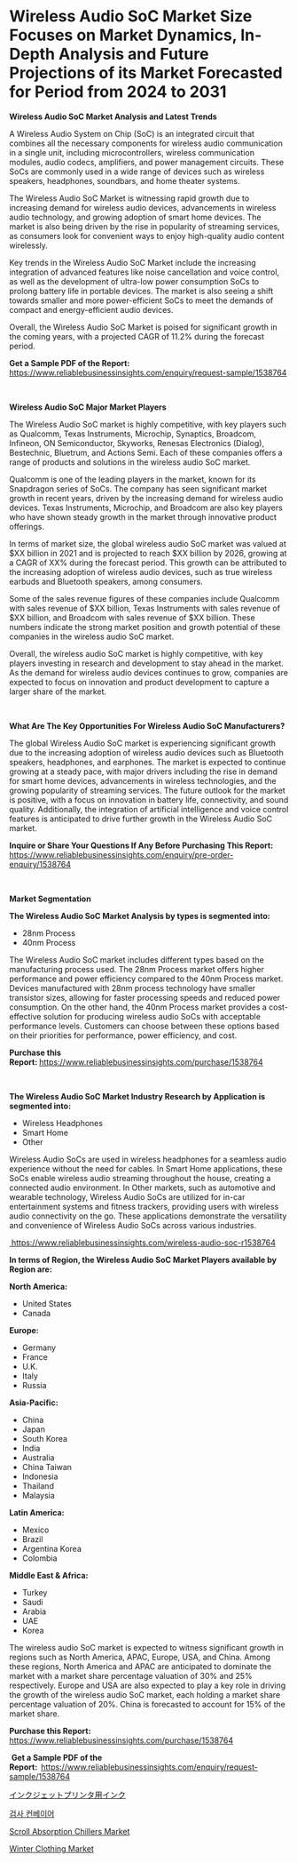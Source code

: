 <p><h1>Wireless Audio SoC Market Size Focuses on Market Dynamics, In-Depth Analysis and Future Projections of its Market Forecasted for Period from 2024 to 2031</h1></p><p><strong>Wireless Audio SoC Market Analysis and Latest Trends</strong></p>
<p><p>A Wireless Audio System on Chip (SoC) is an integrated circuit that combines all the necessary components for wireless audio communication in a single unit, including microcontrollers, wireless communication modules, audio codecs, amplifiers, and power management circuits. These SoCs are commonly used in a wide range of devices such as wireless speakers, headphones, soundbars, and home theater systems.</p><p>The Wireless Audio SoC Market is witnessing rapid growth due to increasing demand for wireless audio devices, advancements in wireless audio technology, and growing adoption of smart home devices. The market is also being driven by the rise in popularity of streaming services, as consumers look for convenient ways to enjoy high-quality audio content wirelessly.</p><p>Key trends in the Wireless Audio SoC Market include the increasing integration of advanced features like noise cancellation and voice control, as well as the development of ultra-low power consumption SoCs to prolong battery life in portable devices. The market is also seeing a shift towards smaller and more power-efficient SoCs to meet the demands of compact and energy-efficient audio devices.</p><p>Overall, the Wireless Audio SoC Market is poised for significant growth in the coming years, with a projected CAGR of 11.2% during the forecast period.</p></p>
<p><strong>Get a Sample PDF of the Report:&nbsp;</strong> <a href="https://www.reliablebusinessinsights.com/enquiry/request-sample/1538764">https://www.reliablebusinessinsights.com/enquiry/request-sample/1538764</a></p>
<p>&nbsp;</p>
<p><strong>Wireless Audio SoC Major Market Players</strong></p>
<p><p>The Wireless Audio SoC market is highly competitive, with key players such as Qualcomm, Texas Instruments, Microchip, Synaptics, Broadcom, Infineon, ON Semiconductor, Skyworks, Renesas Electronics (Dialog), Bestechnic, Bluetrum, and Actions Semi. Each of these companies offers a range of products and solutions in the wireless audio SoC market.</p><p>Qualcomm is one of the leading players in the market, known for its Snapdragon series of SoCs. The company has seen significant market growth in recent years, driven by the increasing demand for wireless audio devices. Texas Instruments, Microchip, and Broadcom are also key players who have shown steady growth in the market through innovative product offerings.</p><p>In terms of market size, the global wireless audio SoC market was valued at $XX billion in 2021 and is projected to reach $XX billion by 2026, growing at a CAGR of XX% during the forecast period. This growth can be attributed to the increasing adoption of wireless audio devices, such as true wireless earbuds and Bluetooth speakers, among consumers.</p><p>Some of the sales revenue figures of these companies include Qualcomm with sales revenue of $XX billion, Texas Instruments with sales revenue of $XX billion, and Broadcom with sales revenue of $XX billion. These numbers indicate the strong market position and growth potential of these companies in the wireless audio SoC market.</p><p>Overall, the wireless audio SoC market is highly competitive, with key players investing in research and development to stay ahead in the market. As the demand for wireless audio devices continues to grow, companies are expected to focus on innovation and product development to capture a larger share of the market.</p></p>
<p>&nbsp;</p>
<p><strong>What Are The Key Opportunities For Wireless Audio SoC Manufacturers?</strong></p>
<p><p>The global Wireless Audio SoC market is experiencing significant growth due to the increasing adoption of wireless audio devices such as Bluetooth speakers, headphones, and earphones. The market is expected to continue growing at a steady pace, with major drivers including the rise in demand for smart home devices, advancements in wireless technologies, and the growing popularity of streaming services. The future outlook for the market is positive, with a focus on innovation in battery life, connectivity, and sound quality. Additionally, the integration of artificial intelligence and voice control features is anticipated to drive further growth in the Wireless Audio SoC market.</p></p>
<p><strong>Inquire or Share Your Questions If Any Before Purchasing This Report:</strong> <a href="https://www.reliablebusinessinsights.com/enquiry/pre-order-enquiry/1538764">https://www.reliablebusinessinsights.com/enquiry/pre-order-enquiry/1538764</a></p>
<p>&nbsp;</p>
<p><strong>Market Segmentation</strong></p>
<p><strong>The Wireless Audio SoC Market Analysis by types is segmented into:</strong></p>
<p><ul><li>28nm Process</li><li>40nm Process</li></ul></p>
<p><p>The Wireless Audio SoC market includes different types based on the manufacturing process used. The 28nm Process market offers higher performance and power efficiency compared to the 40nm Process market. Devices manufactured with 28nm process technology have smaller transistor sizes, allowing for faster processing speeds and reduced power consumption. On the other hand, the 40nm Process market provides a cost-effective solution for producing wireless audio SoCs with acceptable performance levels. Customers can choose between these options based on their priorities for performance, power efficiency, and cost.</p></p>
<p><strong>Purchase this Report:&nbsp;</strong><a href="https://www.reliablebusinessinsights.com/purchase/1538764">https://www.reliablebusinessinsights.com/purchase/1538764</a></p>
<p>&nbsp;</p>
<p><strong>The Wireless Audio SoC Market Industry Research by Application is segmented into:</strong></p>
<p><ul><li>Wireless Headphones</li><li>Smart Home</li><li>Other</li></ul></p>
<p><p>Wireless Audio SoCs are used in wireless headphones for a seamless audio experience without the need for cables. In Smart Home applications, these SoCs enable wireless audio streaming throughout the house, creating a connected audio environment. In Other markets, such as automotive and wearable technology, Wireless Audio SoCs are utilized for in-car entertainment systems and fitness trackers, providing users with wireless audio connectivity on the go. These applications demonstrate the versatility and convenience of Wireless Audio SoCs across various industries.</p></p>
<p><a href="https://www.reliablebusinessinsights.com/wireless-audio-soc-r1538764">&nbsp;https://www.reliablebusinessinsights.com/wireless-audio-soc-r1538764</a></p>
<p><strong>In terms of Region, the Wireless Audio SoC Market Players available by Region are:</strong></p>
<p>
    <p> <strong> North America: </strong>
        <ul>
            <li>United States</li>
            <li>Canada</li>
        </ul>
        </p> 
    <p> <strong> Europe: </strong>
        <ul>
            <li>Germany</li>
            <li>France</li>
            <li>U.K.</li>
            <li>Italy</li>
            <li>Russia</li>
        </ul>
        </p> 
    <p> <strong> Asia-Pacific: </strong>
        <ul>
            <li>China</li>
            <li>Japan</li>
            <li>South Korea</li>
            <li>India</li>
            <li>Australia</li>
            <li>China Taiwan</li>
            <li>Indonesia</li>
            <li>Thailand</li>
            <li>Malaysia</li>
        </ul>
        </p> 
    <p> <strong> Latin America: </strong>
        <ul>
            <li>Mexico</li>
            <li>Brazil</li>
            <li>Argentina Korea</li>
            <li>Colombia</li>
        </ul>
        </p> 
    <p> <strong> Middle East & Africa: </strong>
        <ul>
            <li>Turkey</li>
            <li>Saudi</li>
            <li>Arabia</li>
            <li>UAE</li>
            <li>Korea</li>
        </ul>
    </p>
    </p>
<p><p>The wireless audio SoC market is expected to witness significant growth in regions such as North America, APAC, Europe, USA, and China. Among these regions, North America and APAC are anticipated to dominate the market with a market share percentage valuation of 30% and 25% respectively. Europe and USA are also expected to play a key role in driving the growth of the wireless audio SoC market, each holding a market share percentage valuation of 20%. China is forecasted to account for 15% of the market share.</p></p>
<p><strong>Purchase this Report: </strong><a href="https://www.reliablebusinessinsights.com/purchase/1538764">https://www.reliablebusinessinsights.com/purchase/1538764</a></p>
<p>&nbsp;<strong>Get a Sample PDF of the Report:&nbsp;&nbsp;</strong><a href="https://www.reliablebusinessinsights.com/enquiry/request-sample/1538764">https://www.reliablebusinessinsights.com/enquiry/request-sample/1538764</a></p>
<p><strong></strong></p>
<p><p><a href="https://github.com/mohamedbakry57/Market-Research-Report-List-5/blob/main/723841331938.md">インクジェットプリンタ用インク</a></p><p><a href="https://github.com/laholand/Market-Research-Report-List-5/blob/main/171093941580.md">검사 컨베이어</a></p><p><a href="https://issuu.com/reportprime-2/docs/scroll-absorption-chillers-market-s_cfc70eaf347b28">Scroll Absorption Chillers Market</a></p><p><a href="https://github.com/Gilanghao0/Market-Research-Report-List-1/blob/main/winter-clothing-market.md">Winter Clothing Market</a></p></p>